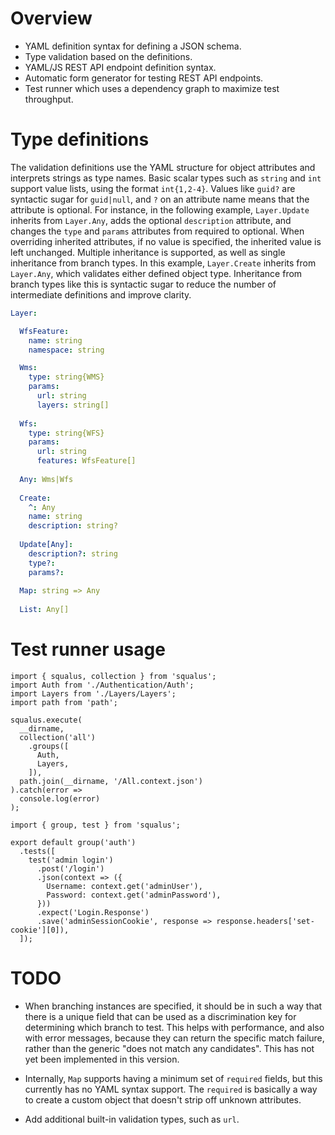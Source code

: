 # Overview

* YAML definition syntax for defining a JSON schema.
* Type validation based on the definitions.
* YAML/JS REST API endpoint definition syntax.
* Automatic form generator for testing REST API endpoints.
* Test runner which uses a dependency graph to maximize test throughput.

# Type definitions

The validation definitions use the YAML structure for object attributes and interprets strings as type names.  Basic scalar types such as `string` and `int` support value lists, using the format `int{1,2-4}`.  Values like `guid?` are syntactic sugar for `guid|null`, and `?` on an attribute name means that the attribute is optional.  For instance, in the following example, `Layer.Update` inherits from `Layer.Any`, adds the optional `description` attribute, and changes the `type` and `params` attributes from required to optional.  When overriding inherited attributes, if no value is specified, the inherited value is left unchanged.  Multiple inheritance is supported, as well as single inheritance from branch types.  In this example, `Layer.Create` inherits from `Layer.Any`, which validates either defined object type.  Inheritance from branch types like this is syntactic sugar to reduce the number of intermediate definitions and improve clarity.

```yaml
Layer:

  WfsFeature:
    name: string
    namespace: string

  Wms:
    type: string{WMS}
    params:
      url: string
      layers: string[]
  
  Wfs:
    type: string{WFS}
    params:
      url: string
      features: WfsFeature[]
  
  Any: Wms|Wfs
  
  Create:
    ^: Any
    name: string
    description: string?
  
  Update[Any]:
    description?: string
    type?:
    params?:
  
  Map: string => Any
  
  List: Any[]
```

# Test runner usage

```
import { squalus, collection } from 'squalus';
import Auth from './Authentication/Auth';
import Layers from './Layers/Layers';
import path from 'path';

squalus.execute(
  __dirname,
  collection('all')
    .groups([
      Auth,
      Layers,
    ]),
  path.join(__dirname, '/All.context.json')
).catch(error =>
  console.log(error)
);
```

```
import { group, test } from 'squalus';

export default group('auth')
  .tests([
    test('admin login')
      .post('/login')
      .json(context => ({
        Username: context.get('adminUser'),
        Password: context.get('adminPassword'),
      }))
      .expect('Login.Response')
      .save('adminSessionCookie', response => response.headers['set-cookie'][0]),
  ]);
```

# TODO

* When branching instances are specified, it should be in such a way that there is a unique field that can be used as a discrimination key for determining which branch to test.  This helps with performance, and also with error messages, because they can return the specific match failure, rather than the generic "does not match any candidates".  This has not yet been implemented in this version.

* Internally, `Map` supports having a minimum set of `required` fields, but this currently has no YAML syntax support.  The `required` is basically a way to create a custom object that doesn't strip off unknown attributes.

* Add additional built-in validation types, such as `url`.
